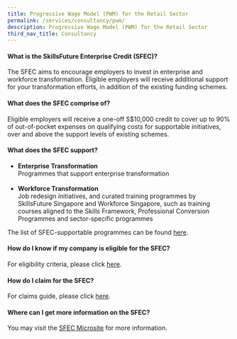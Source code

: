 ```yaml
---
title: Progressive Wage Model (PWM) for the Retail Sector
permalink: /services/consultancy/pwm/
description: Progressive Wage Model (PWM) for the Retail Sector
third_nav_title: Consultancy
---
```

<h4>What is the SkillsFuture Enterprise Credit (SFEC)?</h4>
<p>The SFEC aims to encourage employers to invest in enterprise and workforce transformation. Eligible employers will receive additional support for your transformation efforts, in addition of the existing funding schemes.</p>

<h4>What does the SFEC comprise of?</h4>
<p>Eligible employers will receive a one-off S$10,000 credit to cover up to 90% of out-of-pocket expenses on qualifying costs for supportable initiatives, over and above the support levels of existing schemes.</p>

<h4>What does the SFEC support?</h4>

<ul>
  <li><b>Enterprise Transformation</b><br>Programmes that support enterprise transformation</li><br>
  <li><b>Workforce Transformation</b><br>Job redesign initiatives, and curated training programmes by SkillsFuture Singapore and Workforce Singapore, such as training courses aligned to the Skills Framework, Professional Conversion Programmes and sector-specific programmes</br></li>
  </ul>

<p>The list of SFEC-supportable programmes can be found <a href="https://sfec-microsite.enterprisejobskills.gov.sg/SFEC">here</a>.</p>

<h4>How do I know if my company is eligible for the SFEC?</h4>
<p>For eligibility criteria, please click <a href="https://sfec-microsite.enterprisejobskills.gov.sg/SFEC">here</a>.</p>

<h4>How do I claim for the SFEC?</h4>
<p>For claims guide, please click <a href="https://sfec-microsite.enterprisejobskills.gov.sg/docs/default-source/default-document-library/sfec-claim-guide---final-(171121).pdf">here</a>.</p>

<h4>Where can I get more information on the SFEC?</h4>
<p>You may visit the <a href="https://sfec-microsite.enterprisejobskills.gov.sg/home/">SFEC Microsite</a> for more information.</p>